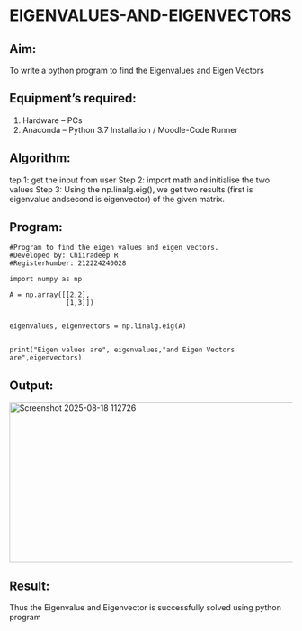 # EIGENVALUES-AND-EIGENVECTORS
## Aim:
To write a python program to find the Eigenvalues and Eigen Vectors
## Equipment’s required:
1. 	Hardware – PCs
2. 	Anaconda – Python 3.7 Installation / Moodle-Code Runner
## Algorithm:
tep 1: get the input from user
Step 2: import math and initialise the two values
Step 3: Using the np.linalg.eig(), we get two results (first is eigenvalue andsecond is eigenvector) of the given matrix.

## Program:
~~~
#Program to find the eigen values and eigen vectors.
#Developed by: Chiiradeep R
#RegisterNumber: 212224240028

import numpy as np

A = np.array([[2,2],
              [1,3]])


eigenvalues, eigenvectors = np.linalg.eig(A)


print("Eigen values are", eigenvalues,"and Eigen Vectors are",eigenvectors)
~~~

## Output:
<img width="1399" height="285" alt="Screenshot 2025-08-18 112726" src="https://github.com/user-attachments/assets/5ac25735-8a30-4a48-81e0-d20135882c66" />

## Result:
Thus the Eigenvalue and Eigenvector is successfully solved using python program
